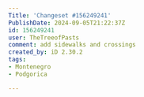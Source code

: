 ```yaml
---
Title: 'Changeset #156249241'
PublishDate: 2024-09-05T21:22:37Z
id: 156249241
user: TheTreeofPasts
comment: add sidewalks and crossings
created_by: iD 2.30.2
tags:
- Montenegro
- Podgorica

---
```

